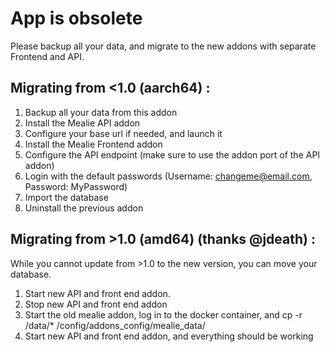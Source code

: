 # App is obsolete

Please backup all your data, and migrate to the new addons with separate Frontend and API.

## Migrating from <1.0 (aarch64) :

1. Backup all your data from this addon
2. Install the Mealie API addon
3. Configure your base url if needed, and launch it
4. Install the Mealie Frontend addon
5. Configure the API endpoint (make sure to use the addon port of the API addon)
6. Login with the default passwords (Username: changeme@email.com, Password: MyPassword)
7. Import the database
8. Uninstall the previous addon

## Migrating from >1.0 (amd64) (thanks @jdeath) :

While you cannot update from >1.0 to the new version, you can move your database.
1. Start new API and front end addon.
2. Stop new API and front end addon
3. Start the old mealie addon, log in to the docker container, and cp -r /data/* /config/addons_config/mealie_data/
4. Start new API and front end addon, and everything should be working
